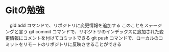 # Gitの勉強
　gid add コマンドで、リボジトリに変更情報を追加する
      このことをステージングと言う
  git commit コマンドで、リボジトリのインデックスに追加された変更情報にコメントを付けてコミットできる
  git push コマンドで、ローカルのコミットをリモートのリボジトリに反映させることができる    